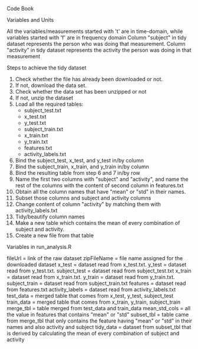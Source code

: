 Code Book

Variables and Units

All the variables/measurements started with 't' are in time-domain, while variables started with 'f' are in frequency domain
Column "subject" in tidy dataset represents the person who was doing that measurement.
Column "activity" in tidy dataset represents the activity the person was doing in that measurement

Steps to achieve the tidy dataset

1. Check whether the file has already been downloaded or not.
2. If not, download the data set.
3. Check whether the data set has been unzipped or not
4. If not, unzip the dataset
5. Load all the required tables:
	- subject_test.txt
	- x_test.txt
	- y_test.txt
	- subject_train.txt
	- x_train.txt
	- y_train.txt
	- features.txt
	- activity_labels.txt
6. Bind the subject_test, x_test, and y_test in/by column
7. Bind the subject_train, x_train, and y_train in/by column
8. Bind the resulting table from step 6 and 7 in/by row
9. Name the first two columns with "subject" and "activity", and name the rest of the columns with the content of second column in features.txt
10. Obtain all the column names that have "mean" or "std" in their names.
11. Subset those columns and subject and activity columns
12. Change content of column "activity" by matching them with activity_labels.txt
13. Tidy/beautify column names
14. Make a new table which contains the mean of every combination of subject and activity.
15. Create a new file from that table

Variables in run_analysis.R

fileUrl = link of the raw dataset
zipFileName = file name assigned for the downloaded dataset
x_test = dataset read from x_test.txt. 
y_test = dataset read from y_test.txt. 
subject_test = dataset read from subject_test.txt
x_train = dataset read from x_train.txt. 
y_train = dataset read from y_train.txt. 
subject_train = dataset read from subject_train.txt
features = dataset read from features.txt
activity_labels = dataset read from activity_labels.txt
test_data = merged table that comes from x_test, y_test, subject_test
train_data = merged table that comes from x_train, y_train, subject_train
merge_tbl = table merged from test_data and train_data
mean_std_cols = all the value in features that contains "mean" or "std"
subset_tbl = table came from merge_tbl that only contains the feature having "mean" or "std" in their names and also activity and subject
tidy_data = dataset from subset_tbl that is derived by calculating the mean of every combination of subject and activity
